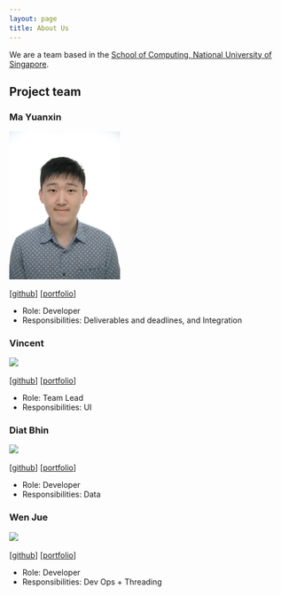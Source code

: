 ```yaml
---
layout: page
title: About Us
---
```


We are a team based in the [School of Computing, National University of Singapore](http://www.comp.nus.edu.sg).


## Project team

### Ma Yuanxin

<img src="images/mayuanxin1234.png" width="200px">

[[github](https://github.com/mayuanxin1234)]
[[portfolio](team/mayuanxin1234.md)]

*  Role: Developer
*  Responsibilities: Deliverables and deadlines, and Integration

### Vincent

<img src="images/johndoe.png" width="200px">

[[github](http://github.com/johndoe)]
[[portfolio](team/johndoe.md)]

* Role: Team Lead
* Responsibilities: UI

### Diat Bhin

<img src="images/johndoe.png" width="200px">

[[github](http://github.com/johndoe)] [[portfolio](team/johndoe.md)]

* Role: Developer
* Responsibilities: Data

### Wen Jue

<img src="images/johndoe.png" width="200px">

[[github](http://github.com/johndoe)]
[[portfolio](team/johndoe.md)]

* Role: Developer
* Responsibilities: Dev Ops + Threading
